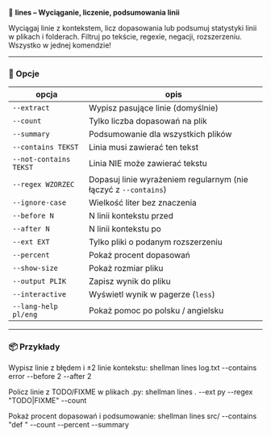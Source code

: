 📏 **lines – Wyciąganie, liczenie, podsumowania linii**

Wyciągaj linie z kontekstem, licz dopasowania lub podsumuj statystyki linii w plikach i folderach.
Filtruj po tekście, regexie, negacji, rozszerzeniu.
Wszystko w jednej komendzie!

---

### 🔧 Opcje

| opcja            | opis |
|------------------|------|
| `--extract`      | Wypisz pasujące linie (domyślnie) |
| `--count`        | Tylko liczba dopasowań na plik |
| `--summary`      | Podsumowanie dla wszystkich plików |
| `--contains TEKST` | Linia musi zawierać ten tekst |
| `--not-contains TEKST` | Linia NIE może zawierać tekstu |
| `--regex WZORZEC`| Dopasuj linie wyrażeniem regularnym (nie łączyć z `--contains`) |
| `--ignore-case`  | Wielkość liter bez znaczenia |
| `--before N`     | N linii kontekstu przed |
| `--after N`      | N linii kontekstu po |
| `--ext EXT`      | Tylko pliki o podanym rozszerzeniu |
| `--percent`      | Pokaż procent dopasowań |
| `--show-size`    | Pokaż rozmiar pliku |
| `--output PLIK`  | Zapisz wynik do pliku |
| `--interactive`  | Wyświetl wynik w pagerze (`less`) |
| `--lang-help pl/eng` | Pokaż pomoc po polsku / angielsku |

---

### 📦 Przykłady

Wypisz linie z błędem i ±2 linie kontekstu:
shellman lines log.txt --contains error --before 2 --after 2

Policz linie z TODO/FIXME w plikach .py:
shellman lines . --ext py --regex "TODO|FIXME" --count

Pokaż procent dopasowań i podsumowanie:
shellman lines src/ --contains "def " --count --percent --summary
